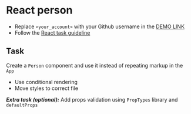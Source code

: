 # React person

- Replace `<your_account>` with your Github username in the [DEMO LINK](https://ArturErmolenko.github.io/react_person/)
- Follow the [React task guideline](https://github.com/mate-academy/react_task-guideline#react-tasks-guideline)

## Task

Create a `Person` component and use it instead of repeating markup in the `App`

- Use conditional rendering
- Move styles to correct file

**_Extra task (optional):_**
Add props validation using `PropTypes` library and `defaultProps`
